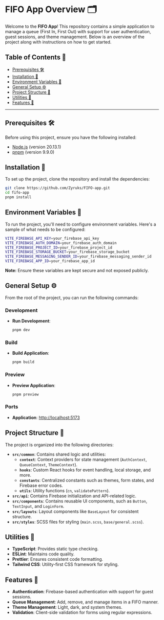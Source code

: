 <!--
* Contributors: @Zyruks
* Last updated on: December 3, 2024
* Last updated by: @Zyruks
-->

# FIFO App Overview 🗂️

Welcome to the **FIFO App**! This repository contains a simple application to manage a queue (First In, First Out) with support for user authentication, guest sessions, and theme management. Below is an overview of the project along with instructions on how to get started.

## Table of Contents 📑

- [Prerequisites 🛠️](#prerequisites-🛠️)
- [Installation 🚀](#installation-🚀)
- [Environment Variables 🔑](#environment-variables-🔑)
- [General Setup ⚙️](#general-setup-⚙️)
- [Project Structure 📂](#project-structure-📂)
- [Utilities 🔧](#utilities-🔧)
- [Features 🌟](#features-🌟)

---

## Prerequisites 🛠️

Before using this project, ensure you have the following installed:

- [Node.js](https://nodejs.org/) (version 20.13.1)
- [pnpm](https://pnpm.io/) (version 9.9.0)

## Installation 🚀

To set up the project, clone the repository and install the dependencies:

```sh
git clone https://github.com/Zyruks/FIFO-app.git
cd fifo-app
pnpm install
```

## Environment Variables 🔑

To run the project, you'll need to configure environment variables. Here's a sample of what needs to be configured:

```sh
VITE_FIREBASE_API_KEY=your_firebase_api_key
VITE_FIREBASE_AUTH_DOMAIN=your_firebase_auth_domain
VITE_FIREBASE_PROJECT_ID=your_firebase_project_id
VITE_FIREBASE_STORAGE_BUCKET=your_firebase_storage_bucket
VITE_FIREBASE_MESSAGING_SENDER_ID=your_firebase_messaging_sender_id
VITE_FIREBASE_APP_ID=your_firebase_app_id
```

**Note:** Ensure these variables are kept secure and not exposed publicly.

## General Setup ⚙️

From the root of the project, you can run the following commands:

### Development

- **Run Development**:

  ```sh
  pnpm dev
  ```

### Build

- **Build Application**:

  ```sh
  pnpm build
  ```

### Preview

- **Preview Application**:

  ```sh
  pnpm preview
  ```

### Ports

- **Application**: [http://localhost:5173](http://localhost:5173)

## Project Structure 📂

The project is organized into the following directories:

- **`src/common`**: Contains shared logic and utilities:
  - **`context`**: Context providers for state management (`AuthContext`, `QueueContext`, `ThemeContext`).
  - **`hooks`**: Custom React hooks for event handling, local storage, and more.
  - **`constants`**: Centralized constants such as themes, form states, and Firebase error codes.
  - **`utils`**: Utility functions (`cn`, `validatePattern`).
- **`src/api`**: Contains Firebase initialization and API-related logic.
- **`src/components`**: Contains reusable UI components, such as `Button`, `TextInput`, and `LoginForm`.
- **`src/layouts`**: Layout components like `BaseLayout` for consistent structure.
- **`src/styles`**: SCSS files for styling (`main.scss`, `base/general.scss`).

## Utilities 🔧

- **TypeScript**: Provides static type checking.
- **ESLint**: Maintains code quality.
- **Prettier**: Ensures consistent code formatting.
- **Tailwind CSS**: Utility-first CSS framework for styling.

## Features 🌟

- **Authentication**: Firebase-based authentication with support for guest sessions.
- **Queue Management**: Add, remove, and manage items in a FIFO manner.
- **Theme Management**: Light, dark, and system themes.
- **Validation**: Client-side validation for forms using regular expressions.
